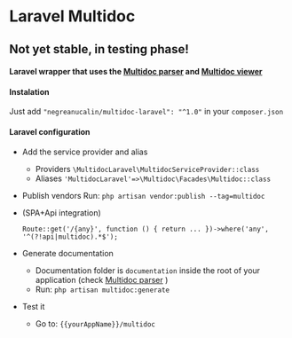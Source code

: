 # Laravel Multidoc

## Not yet stable, in testing phase!

#### Laravel wrapper that uses the [Multidoc parser](https://github.com/negreanucalin/multidoc-parser) and [Multidoc viewer](https://github.com/negreanucalin/multidoc-viewer)

#### Instalation

Just add `"negreanucalin/multidoc-laravel": "^1.0"` in your `composer.json`

#### Laravel configuration

* Add the service provider and alias
    * Providers ` \MultidocLaravel\MultidocServiceProvider::class `
    * Aliases ` 'MultidocLaravel'=>\Multidoc\Facades\Multidoc::class `

* Publish vendors
Run:
` php artisan vendor:publish --tag=multidoc `

* (SPA+Api integration)

  `Route::get('/{any}', function () {
        return ...
    })->where('any', '^(?!api|multidoc).*$');`

* Generate documentation
	* Documentation folder is `documentation` inside the root of your application (check [Multidoc parser](https://github.com/negreanucalin/multidoc-parser) )
	* Run:
` php artisan multidoc:generate `

* Test it
	* Go to:
` {{yourAppName}}/multidoc `